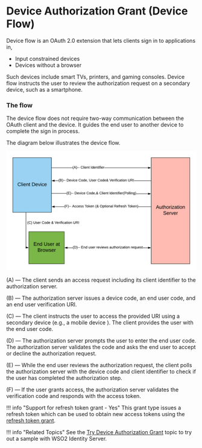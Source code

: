 # Device Authorization Grant (Device Flow)

Device flow is an OAuth 2.0 extension that lets clients sign in to applications in,

* Input constrained devices
* Devices without a browser

Such devices include smart TVs, printers, and gaming consoles. Device flow instructs the user to review the authorization request on a secondary device, such as a smartphone.

### The flow

The device flow does not require two-way communication between the OAuth client and the device. It guides the end user to another device to complete the sign in process.
 
The diagram below illustrates the device flow.

![device-authorization-grant-diagram](../assets/img/using-wso2-identity-server/deviceflow.png)

(A) — The client sends an access request including its client identifier to the authorization server.

(B) — The authorization server issues a device code, an end user code, and an end user verification URI.

(C) — The client instructs the user to access the provided URI using a secondary device (e.g., a mobile device
). The client provides the user with the end user code.
 
(D) — The authorization server prompts the user to enter the end user code. The authorization server validates the code and asks the end user to accept or decline the authorization request.

(E) — While the end user reviews the authorization request, the client polls the authorization server with the device code and client identifier to check if the user has completed the authorization step.

(F) — If the user grants access, the authorization server validates the verification code and responds with the access token.

!!! info "Support for refresh token grant - Yes"
	This grant type issues a refresh token which can be used to obtain new access tokens using the [refresh token grant](../../learn/refresh-token-grant).


!!! info "Related Topics"
    See the [Try Device Authorization
    Grant](../../learn/try-device-flow) topic to try out a sample with WSO2 Identity Server.
